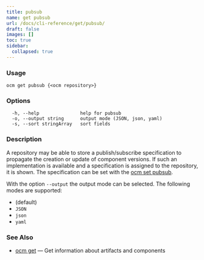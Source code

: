 ```yaml
---
title: pubsub
name: get pubsub
url: /docs/cli-reference/get/pubsub/
draft: false
images: []
toc: true
sidebar:
  collapsed: true
---
```

### Usage

```
ocm get pubsub {<ocm repository>}
```

### Options

```
  -h, --help               help for pubsub
  -o, --output string      output mode (JSON, json, yaml)
  -s, --sort stringArray   sort fields
```

### Description


A repository may be able to store a publish/subscribe specification
to propagate the creation or update of component versions.
If such an implementation is available and a specification is
assigned to the repository, it is shown. The specification
can be set with the [ocm set pubsub](/docs/cli-reference/set/pubsub/).


With the option <code>--output</code> the output mode can be selected.
The following modes are supported:
  - <code></code> (default)
  - <code>JSON</code>
  - <code>json</code>
  - <code>yaml</code>


### See Also

* [ocm get](/docs/cli-reference/get/)	 &mdash; Get information about artifacts and components

